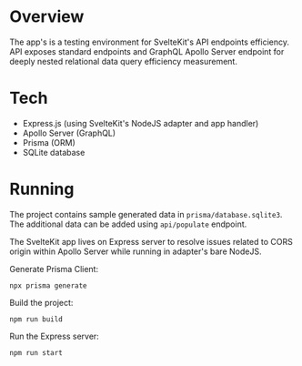# Overview

The app's is a testing environment for SvelteKit's API endpoints efficiency. API exposes standard endpoints and GraphQL Apollo Server endpoint for deeply nested relational data query efficiency measurement.

# Tech

 - Express.js (using SvelteKit's NodeJS adapter and app handler)
 - Apollo Server (GraphQL)
 - Prisma (ORM)
 - SQLite database

# Running

The project contains sample generated data in `prisma/database.sqlite3`. The additional data can be added using `api/populate` endpoint.

The SvelteKit app lives on Express server to resolve issues related to CORS origin within Apollo Server while running in adapter's bare NodeJS. 

Generate Prisma Client:
```
npx prisma generate
```

Build the project:
```
npm run build
```

Run the Express server:
```
npm run start
```
